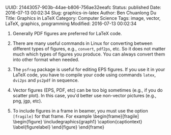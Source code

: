 UUID: 21443057-903b-44ae-b806-756ae32eeafc
Status: published
Date: 2016-07-13 00:02:34
Slug: graphics-in-latex
Author: Ben Chuanlong Du
Title: Graphics in LaTeX
Category: Computer Science
Tags: image, vector, LaTeX, graphics, programming
Modified: 2016-07-13 00:02:34


1. Generally PDF figures are preferred for LaTeX code.

2. There are many useful commands in Linux for converting between different types of figures, e.g., `convert`, `pdf2ps`, etc. So it does not matter much which types of figures you produce. You can always convert them into other format when needed.

3. The `psfrag` package is useful for editing EPS figures.
If you use it in your LaTeX code, you have to compile your code using commands `latex`, `dvi2ps` and `ps2pdf` in sequence.

4. Vector figures (EPS, PDF, etc) can be too big sometimes (e.g., if you do scatter plot). In this case, you'd better use non-vector pictures (e.g., png, jgp, etc).

5. To include figures in a frame in beamer, you must use the option `[fragile]` for that frame. For example
\begin{frame}[fragile]
\begin{figure}
\includegraphics{graph1}
\caption{captiontext}
\label{figurelabel}
\end{figure}
\end{frame} 
